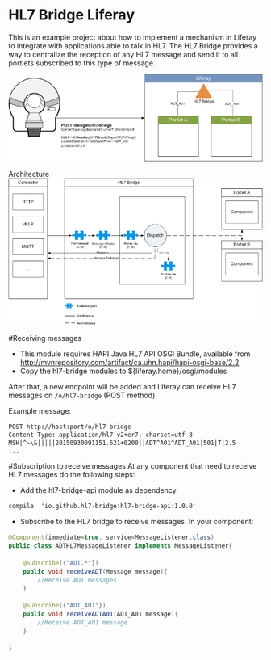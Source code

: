 # HL7 Bridge Liferay

This is an example project about how to implement a mechanism in Liferay to integrate with applications able to talk in HL7. The HL7 Bridge provides a way to centralize the reception of any HL7 message and send it to all portlets subscribed to this type of message.

![alt tag](https://raw.githubusercontent.com/jpenren/hl7-bridge-liferay/master/doc/images/HL7%20Bridge.png)

Architecture
![alt tag](https://raw.githubusercontent.com/jpenren/hl7-bridge-liferay/osgi/doc/images/HL7-Bridge-Architecture.png)

#Receiving messages
- This module requires HAPI Java HL7 API OSGI Bundle, available from http://mvnrepository.com/artifact/ca.uhn.hapi/hapi-osgi-base/2.2
- Copy the hl7-bridge modules to ${liferay.home}/osgi/modules

After that, a new endpoint will be added and Liferay can receive HL7 messages on `/o/hl7-bridge` (POST method).

Example message:
```
POST http://host:port/o/hl7-bridge
Content-Type: application/hl7-v2+er7; charset=utf-8
MSH|^~\&|||||20150930091151.621+0200||ADT^A01^ADT_A01|501|T|2.5
...
```

#Subscription to receive messages
At any component that need to receive HL7 messages do the following steps:
- Add the hl7-bridge-api module as dependency
```xml
compile  'io.github.hl7-bridge:hl7-bridge-api:1.0.0'
```

- Subscribe to the HL7 bridge to receive messages. In your component:
```java
@Component(immediate=true, service=MessageListener.class)
public class ADTHL7MessageListener implements MessageListener{
	
	@Subscribe({"ADT.*"})
	public void receiveADT(Message message){
		//Receive ADT messages
	}
	
	@Subscribe({"ADT_A01"})
	public void receiveADTA01(ADT_A01 message){
		//Receive ADT_A01 message
	}

}

```

